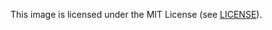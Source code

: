 This image is licensed under the MIT License (see [LICENSE](https://github.com/baptistedonaux/docker-images/blob/master/hhvm/LICENSE)).

